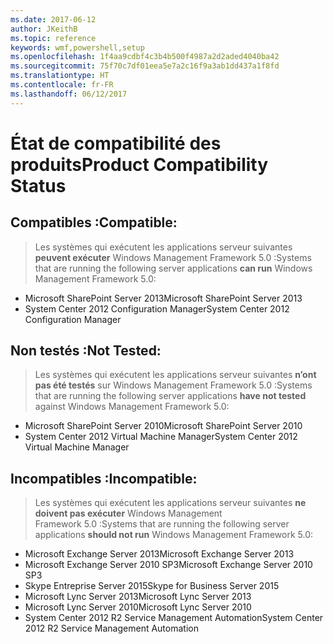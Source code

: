 ```yaml
---
ms.date: 2017-06-12
author: JKeithB
ms.topic: reference
keywords: wmf,powershell,setup
ms.openlocfilehash: 1f4aa9cdbf4c3b4b500f4987a2d2aded4040ba42
ms.sourcegitcommit: 75f70c7df01eea5e7a2c16f9a3ab1dd437a1f8fd
ms.translationtype: HT
ms.contentlocale: fr-FR
ms.lasthandoff: 06/12/2017
---
```

# <a name="product-compatibility-status"></a><span data-ttu-id="f8479-102">État de compatibilité des produits</span><span class="sxs-lookup"><span data-stu-id="f8479-102">Product Compatibility Status</span></span>

## <a name="compatible"></a><span data-ttu-id="f8479-103">Compatibles :</span><span class="sxs-lookup"><span data-stu-id="f8479-103">Compatible:</span></span>
> <span data-ttu-id="f8479-104">Les systèmes qui exécutent les applications serveur suivantes **peuvent exécuter** Windows Management Framework 5.0 :</span><span class="sxs-lookup"><span data-stu-id="f8479-104">Systems that are running the following server applications **can run** Windows Management Framework 5.0:</span></span>

- <span data-ttu-id="f8479-105">Microsoft SharePoint Server 2013</span><span class="sxs-lookup"><span data-stu-id="f8479-105">Microsoft SharePoint Server 2013</span></span>
- <span data-ttu-id="f8479-106">System Center 2012 Configuration Manager</span><span class="sxs-lookup"><span data-stu-id="f8479-106">System Center 2012 Configuration Manager</span></span>

## <a name="not-tested"></a><span data-ttu-id="f8479-107">Non testés :</span><span class="sxs-lookup"><span data-stu-id="f8479-107">Not Tested:</span></span>
> <span data-ttu-id="f8479-108">Les systèmes qui exécutent les applications serveur suivantes **n’ont pas été testés** sur Windows Management Framework 5.0 :</span><span class="sxs-lookup"><span data-stu-id="f8479-108">Systems that are running the following server applications **have not tested** against Windows Management Framework 5.0:</span></span>

- <span data-ttu-id="f8479-109">Microsoft SharePoint Server 2010</span><span class="sxs-lookup"><span data-stu-id="f8479-109">Microsoft SharePoint Server 2010</span></span>
- <span data-ttu-id="f8479-110">System Center 2012 Virtual Machine Manager</span><span class="sxs-lookup"><span data-stu-id="f8479-110">System Center 2012 Virtual Machine Manager</span></span>

## <a name="incompatible"></a><span data-ttu-id="f8479-111">Incompatibles :</span><span class="sxs-lookup"><span data-stu-id="f8479-111">Incompatible:</span></span>
> <span data-ttu-id="f8479-112">Les systèmes qui exécutent les applications serveur suivantes **ne doivent pas exécuter** Windows Management Framework 5.0 :</span><span class="sxs-lookup"><span data-stu-id="f8479-112">Systems that are running the following server applications **should not run** Windows Management Framework 5.0:</span></span>

- <span data-ttu-id="f8479-113">Microsoft Exchange Server 2013</span><span class="sxs-lookup"><span data-stu-id="f8479-113">Microsoft Exchange Server 2013</span></span>
- <span data-ttu-id="f8479-114">Microsoft Exchange Server 2010 SP3</span><span class="sxs-lookup"><span data-stu-id="f8479-114">Microsoft Exchange Server 2010 SP3</span></span>
- <span data-ttu-id="f8479-115">Skype Entreprise Server 2015</span><span class="sxs-lookup"><span data-stu-id="f8479-115">Skype for Business Server 2015</span></span>
- <span data-ttu-id="f8479-116">Microsoft Lync Server 2013</span><span class="sxs-lookup"><span data-stu-id="f8479-116">Microsoft Lync Server 2013</span></span>
- <span data-ttu-id="f8479-117">Microsoft Lync Server 2010</span><span class="sxs-lookup"><span data-stu-id="f8479-117">Microsoft Lync Server 2010</span></span>
- <span data-ttu-id="f8479-118">System Center 2012 R2 Service Management Automation</span><span class="sxs-lookup"><span data-stu-id="f8479-118">System Center 2012 R2 Service Management Automation</span></span>

